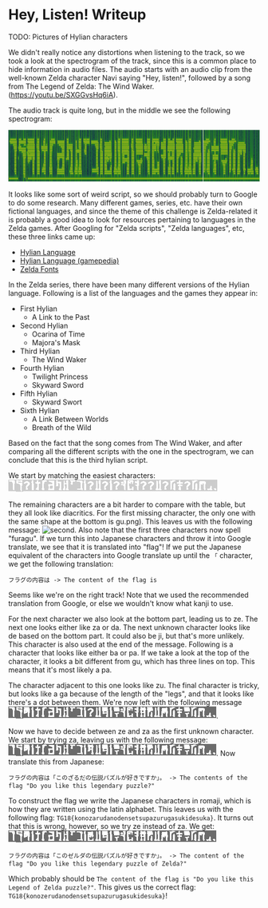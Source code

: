 # Hey, Listen! Writeup

TODO: Pictures of Hylian characters

We didn't really notice any distortions when listening to the track, so we took a look at the spectrogram of the track, since this is a common place to hide information in audio files. The audio starts with an audio clip from the well-known Zelda character Navi saying "Hey, listen!", followed by a song from The Legend of Zelda: The Wind Waker. (https://youtu.be/SXGGvsHq6iA).

The audio track is quite long, but in the middle we see the following spectrogram:

![spectrogram](pics/spectrogram.png)

It looks like some sort of weird script, so we should probably turn to Google to do some research. Many different games, series, etc. have their own fictional languages, and since the theme of this challenge is Zelda-related it is probably a good idea to look for resources pertaining to languages in the Zelda games. After Googling for "Zelda scripts", "Zelda languages", etc, these three links came up:
* [Hylian Language](http://zelda.wikia.com/wiki/Hylian_Language)
* [Hylian Language (gamepedia)](https://zelda.gamepedia.com/Hylian_Language)
* [Zelda Fonts](https://zeldauniverse.net/media/fonts/)

In the Zelda series, there have been many different versions of the Hylian language. Following is a list of the languages and the games they appear in:
* First Hylian
    * A Link to the Past
* Second Hylian
    * Ocarina of Time 
    * Majora's Mask
* Third Hylian
    * The Wind Waker
* Fourth Hylian
    * Twilight Princess
    * Skyward Sword
* Fifth Hylian
    * Skyward Swort
* Sixth Hylian
    * A Link Between Worlds
    * Breath of the Wild

Based on the fact that the song comes from The Wind Waker, and after comparing all the different scripts with the one in the spectrogram, we can conclude that this is the third hylian script.

We start by matching the easiest characters:
![first](pics/first.png)

The remaining characters are a bit harder to compare with the table, but they all look like diacritics. For the first missing character, the only one with the same shape at the bottom is gu.png). This leaves us with the following message: ![second](second.png). Also note that the first three characters now spell "furagu". If we turn this into Japanese characters and throw it into Google translate, we see that it is translated into "flag"! If we put the Japanese equivalent of the characters into Google translate up until the `「` character, we get the following translation:
```
フラグの内容は -> The content of the flag is
```

Seems like we're on the right track! Note that we used the recommended translation from Google, or else we wouldn't know what kanji to use.

For the next character we also look at the bottom part, leading us to ze. The next one looks either like za or da. The next unknown character looks like de based on the bottom part. It could also be ji, but that's more unlikely. This character is also used at the end of the message. Following is a character that looks like either ba or pa. If we take a look at the top of the character, it looks a bit different from gu, which has three lines on top. This means that it's most likely a pa.

The character adjacent to this one looks like zu. The final character is tricky, but looks like a ga because of the length of the "legs", and that it looks like there's a dot between them. We're now left with the following message ![third](pics/third.png).

Now we have to decide between ze and za as the first unknown character. We start by trying za, leaving us with the following message: ![try1](pics/try1.png). Now translate this from Japanese:
```
フラグの内容は「このざるだの伝説パズルが好きですか」。 -> The contents of the flag "Do you like this legendary puzzle?"
```

To construct the flag we write the Japanese characters in romaji, which is how they are written using the latin alphabet. This leaves us with the following flag: `TG18{konozarudanodensetsupazurugasukidesuka}`. It turns out that this is wrong, however, so we try ze instead of za. We get: ![try2](pics/try2.png)

```
フラグの内容は「このゼルダの伝説パズルが好きですか」。 -> The content of the flag "Do you like this legendary puzzle of Zelda?"
```
Which probably should be `The content of the flag is "Do you like this Legend of Zelda puzzle?"`. This gives us the correct flag: `TG18{konozerudanodensetsupazurugasukidesuka}`!

